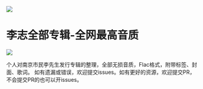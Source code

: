 ![](https://encrypted-tbn0.gstatic.com/images?q=tbn:ANd9GcSQMFG8F6p8pi6wUNYQVeaXuHmbNXthL2pD7ztDR4LjimcSxg7GdjavMJoM6blXBQtFHVs&usqp=CAU)

# 李志全部专辑-全网最高音质

![](https://blow.streetvoice.com/wp-content/uploads/2015/08/qq4H8xotFzcnodkdFXarrzE3-PObNRZIuDn5lloRr2c.jpg)

个人对南京市民李先生发行专辑的整理，全部无损音质，Flac格式，附带标签、封面、歌词。
如有遗漏或错误，欢迎提交issues。如有更好的资源，欢迎提交PR，不会提交PR的也可以开issues。
